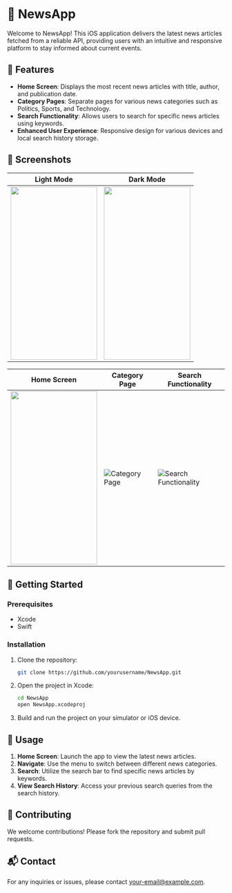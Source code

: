 # 📰 NewsApp

Welcome to NewsApp! This iOS application delivers the latest news articles fetched from a reliable API, providing users with an intuitive and responsive platform to stay informed about current events.

## 🌟 Features

- **Home Screen**: Displays the most recent news articles with title, author, and publication date.
- **Category Pages**: Separate pages for various news categories such as Politics, Sports, and Technology.
- **Search Functionality**: Allows users to search for specific news articles using keywords.
- **Enhanced User Experience**: Responsive design for various devices and local search history storage.

## 📸 Screenshots

| Light Mode | Dark Mode |
|------------|-----------|
| <img src="https://github.com/monish-instinct/ECell-Technical/assets/113701884/c6666bc9-cf3a-4d23-95e8-e4f86f1cdab1" width="200" height="400"> | <img src="https://github.com/monish-instinct/ECell-Technical/assets/113701884/76f64570-cdd6-40c9-a1aa-112132d353a3" width="200" height="400"> |

| Home Screen | Category Page | Search Functionality |
|-------------|---------------|----------------------|
| <img src="https://github.com/monish-instinct/ECell-Technical/assets/113701884/b5c64816-0e04-477d-99c2-bf77f7aa07cd" width="200" height="400"> | ![Category Page](images/category_page.png) | ![Search Functionality](images/search_functionality.png) |

## 🚀 Getting Started

### Prerequisites
- Xcode
- Swift

### Installation
1. Clone the repository:
    ```bash
    git clone https://github.com/yourusername/NewsApp.git
    ```
2. Open the project in Xcode:
    ```bash
    cd NewsApp
    open NewsApp.xcodeproj
    ```
3. Build and run the project on your simulator or iOS device.

## 📱 Usage

1. **Home Screen**: Launch the app to view the latest news articles.
2. **Navigate**: Use the menu to switch between different news categories.
3. **Search**: Utilize the search bar to find specific news articles by keywords.
4. **View Search History**: Access your previous search queries from the search history.

## 🤝 Contributing

We welcome contributions! Please fork the repository and submit pull requests.

## 📬 Contact

For any inquiries or issues, please contact [your-email@example.com](mailto:your-email@example.com).
